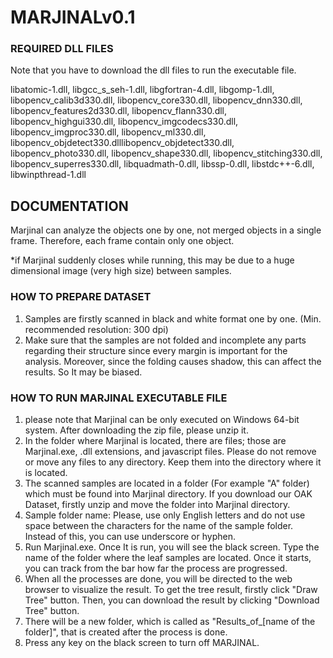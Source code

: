 # **MARJINALv0.1**

### **REQUIRED DLL FILES**

Note that you have to download the dll files to run the executable file.

libatomic-1.dll, libgcc_s_seh-1.dll, libgfortran-4.dll, libgomp-1.dll, libopencv_calib3d330.dll, libopencv_core330.dll, libopencv_dnn330.dll, libopencv_features2d330.dll, libopencv_flann330.dll, libopencv_highgui330.dll, libopencv_imgcodecs330.dll, libopencv_imgproc330.dll, libopencv_ml330.dll, libopencv_objdetect330.dlllibopencv_objdetect330.dll, libopencv_photo330.dll, libopencv_shape330.dll, libopencv_stitching330.dll, libopencv_superres330.dll, libquadmath-0.dll, libssp-0.dll, libstdc++-6.dll, libwinpthread-1.dll


## **DOCUMENTATION**

Marjinal can analyze the objects one by one, not merged objects in a single frame. Therefore, each frame contain only one object.

*if Marjinal suddenly closes while running, this may be due to a huge dimensional image (very high size) between samples.

### **HOW TO PREPARE DATASET**

1. Samples are firstly scanned in black and white format one by one. (Min. recommended resolution: 300 dpi)  
2. Make sure that the samples are not folded and incomplete any parts regarding their structure since every margin is important for the analysis. Moreover, since the folding causes shadow, this can affect the results. So It may be biased.

### **HOW TO RUN MARJINAL EXECUTABLE FILE**

1. please note that Marjinal can be only executed on Windows 64-bit system. After downloading the zip file, please unzip it.  
2. In the folder where Marjinal is located, there are files; those are Marjinal.exe, .dll extensions, and javascript files. Please do not remove or move any files to any directory. Keep them into the directory where it is located.  
3. The scanned samples are located in a folder (For example "A" folder) which must be found into Marjinal directory. If you download our OAK Dataset, firstly unzip and move the folder into Marjinal directory.  
4. Sample folder name: Please, use only English letters and do not use space between the characters for the name of the sample folder. Instead of this, you can use underscore or hyphen. 
5. Run Marjinal.exe. Once It is run, you will see the black screen. Type the name of the folder where the leaf samples are located. Once it starts, you can track from the bar how far the process are progressed. 
6. When all the processes are done, you will be directed to the web browser to visualize the result. To get the tree result, firstly click "Draw Tree" button. Then, you can download the result by clicking "Download Tree" button.  
7. There will be a new folder, which is called as "Results_of_[name of the folder]", that is created after the process is done. 
8. Press any key on the black screen to turn off MARJINAL.
